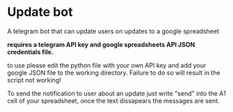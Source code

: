 # Update bot
A telegram bot that can update users on updates to a google spreadsheet

**requires a telegram API key and google spreadsheets API JSON credentials file.**

to use please edit the python file with your own API key and add your google JSON file to the working directory. Failure to do so will result in the script not working!

To send the notification to user about an update just write "send" into the A1 cell of your spreadsheet,
once the text dissapears the messages are sent.
